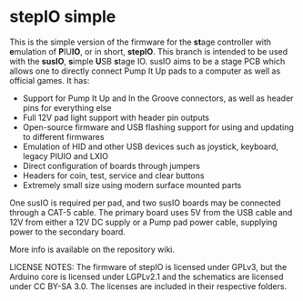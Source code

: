# stepIO simple
This is the simple version of the firmware for the **st**age controller with **e**mulation of **P**IU**IO**, or in short, **stepIO**.
This branch is intended to be used with the **susIO**, **s**imple **U**SB **s**tage IO. susIO aims to be a stage PCB which allows one to directly connect Pump It Up pads to a computer as well as official games. It has:

- Support for Pump It Up and In the Groove connectors, as well as header pins for everything else
- Full 12V pad light support with header pin outputs
- Open-source firmware and USB flashing support for using and updating to different firmwares
- Emulation of HID and other USB devices such as joystick, keyboard, legacy PIUIO and LXIO
- Direct configuration of boards through jumpers
- Headers for coin, test, service and clear buttons
- Extremely small size using modern surface mounted parts

One susIO is required per pad, and two susIO boards may be connected through a CAT-5 cable. The primary board uses 5V from the USB cable and 12V from either a 12V DC supply or a Pump pad power cable, supplying power to the secondary board.

More info is available on the repository wiki.

LICENSE NOTES:
The firmware of stepIO is licensed under GPLv3, but the Arduino core is licensed under LGPLv2.1 and the schematics are licensed under CC BY-SA 3.0. The licenses are included in their respective folders.